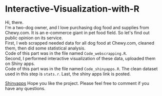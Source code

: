 # Interactive-Visualization-with-R

Hi, there.  
I'm a two-dog owner, and I love purchasing dog food and supplies from Chewy.com. It is an e-commerce giant in pet food field. So let's find out public opinion on its service.  
First, I web scrapped needed data for all dog food at Chewy.com, cleaned them, then did some statistical analysis.  
    Code of this part was in the file named `Code_webscrapping.R`.  
Second, I performed interactive visualization of these data, uploaded them on Shiny apps.  
    Code of this part was in the file named `Code_shinyapps.R`.  The clean dataset used in this step is `stats.r`.
Last, the shiny apps link is posted.  
  
[Shinyapps](https://aria-peng.shinyapps.io/Special_Diet_and_Nutrition_Analysis_for_Dog_Food_Products/?_ga=2.220405402.303964769.1631769185-673490816.1631769185)
Hope you like the project. Please feel free to comment if you have any questions.
